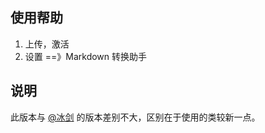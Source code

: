 ## 使用帮助 ##

 1. 上传，激活
 2. 设置 ==》Markdown 转换助手

## 说明 ##

 此版本与 [@冰剑](https://github.com/typecho-fans/plugins/tree/master/Html2Text) 的版本差别不大，区别在于使用的类较新一点。
